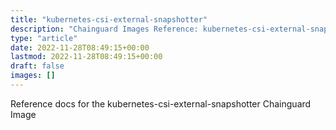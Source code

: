 ```yaml
---
title: "kubernetes-csi-external-snapshotter"
description: "Chainguard Images Reference: kubernetes-csi-external-snapshotter"
type: "article"
date: 2022-11-28T08:49:15+00:00
lastmod: 2022-11-28T08:49:15+00:00
draft: false
images: []
---
```


Reference docs for the kubernetes-csi-external-snapshotter Chainguard Image
